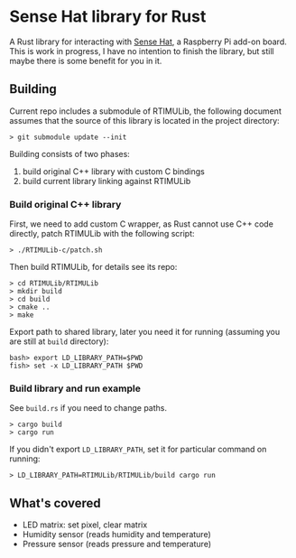 # Sense Hat library for Rust

A Rust library for interacting with [Sense Hat](https://www.raspberrypi.com/products/sense-hat/), a Raspberry Pi add-on board. This is work in progress, I have no intention to finish the library, but still maybe there is some benefit for you in it.

## Building

Current repo includes a submodule of RTIMULib, the following document assumes that the source of this library is located in the project directory:
```
> git submodule update --init
```

Building consists of two phases:
1. build original C++ library with custom C bindings
1. build current library linking against RTIMULib

### Build original C++ library

First, we need to add custom C wrapper, as Rust cannot use C++ code directly, patch RTIMULib with the following script:
```
> ./RTIMULib-c/patch.sh
```

Then build RTIMULib, for details see its repo:
```
> cd RTIMULib/RTIMULib
> mkdir build
> cd build
> cmake ..
> make
```

Export path to shared library, later you need it for running (assuming you are still at `build` directory):
```
bash> export LD_LIBRARY_PATH=$PWD
fish> set -x LD_LIBRARY_PATH $PWD
```

### Build library and run example

See `build.rs` if you need to change paths.

```
> cargo build
> cargo run
```

If you didn't export `LD_LIBRARY_PATH`, set it for particular command on running:
```
> LD_LIBRARY_PATH=RTIMULib/RTIMULib/build cargo run
```

## What's covered

- LED matrix: set pixel, clear matrix
- Humidity sensor (reads humidity and temperature)
- Pressure sensor (reads pressure and temperature)
